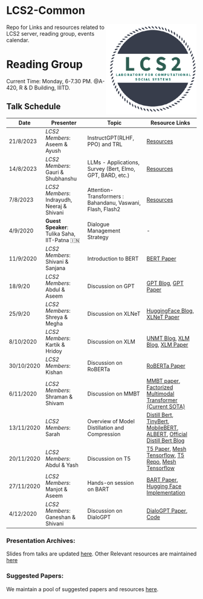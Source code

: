 # LCS2-Common
<img src="misc/34369760.png" width="240" align="right">

Repo for Links and resources related to LCS2 server, reading group, events calendar.

# Reading Group
Current Time: Monday, 6-7.30 PM. @A-420, R & D Building, IIITD.

## Talk Schedule

| Date       | Presenter     |  Topic     | Resource Links |
|-------------|--------|--------|---------|
| 21/8/2023 | *LCS2 Members*:  Aseem & Ayush | InstructGPT(RLHF, PPO) and TRL  | [Resources](https://drive.google.com/drive/u/0/folders/1Nl3KG-fQLVkachNAn7yEwBxl1ydcC3-y) |
| 14/8/2023 | *LCS2 Members*:  Gauri & Shubhanshu | LLMs - Applications, Survey (Bert, Elmo, GPT, BARD, etc.)  | [Resources](https://drive.google.com/drive/u/0/folders/1j8kiqEDsRKXaoduxAD-1VGKUOD-rMF2D) |
| 7/8/2023 | *LCS2 Members*:  Indrayudh, Neeraj & Shivani | Attention-Transformers : Bahandanu, Vaswani, Flash, Flash2  | [Resources](https://drive.google.com/drive/u/0/folders/15U4-pSqbfkhlLWrzzfbj4uuT-96XWKDO) |
| 4/9/2020 | **Guest Speaker**: Tulika Saha, IIT-Patna :india:| Dialogue Management Strategy |-|
| 11/9/2020 | *LCS2 Members*: Shivani & Sanjana | Introduction to BERT | [BERT Paper](https://arxiv.org/pdf/1810.04805.pdf) |
| 18/9/20 | *LCS2 Members*: Abdul & Aseem | Discussion on GPT |[GPT Blog](https://huggingface.co/transformers/model_doc/gpt.html), [GPT Paper](https://cdn.openai.com/research-covers/language-unsupervised/language_understanding_paper.pdf) |
| 25/9/20 | *LCS2 Members*: Shreya & Megha | Discussion on XLNeT | [HuggingFace Blog](https://huggingface.co/transformers/model_doc/xlnet.html), [XLNeT Paper](https://arxiv.org/abs/1906.08237) |
| 8/10/2020 | *LCS2 Members*: Kartik & Hridoy | Discussion on XLM | [UNMT Blog](https://yashuseth.blog/2019/03/03/how-can-unsupervised-neural-machine-translation-work/), [XLM Blog](https://towardsdatascience.com/xlm-cross-lingual-language-model-33c1fd1adf82), [XLM Paper](https://arxiv.org/abs/1911.02116) |
| 30/10/2020 | *LCS2 Members*: Kishan | Discussion on RoBERTa  | [RoBERTa Paper](https://arxiv.org/abs/1907.11692)  |
| 6/11/2020 | *LCS2 Members*: Shraman & Shivam | Discussion on MMBT | [MMBT paper](https://arxiv.org/abs/1909.02950), [Factorized Multimodal Transformer (Current SOTA)](https://openreview.net/attachment?id=BJxD11HFDS&name=original_pdf)  |
| 13/11/2020 | *LCS2 Members*: Sarah| Overview of Model Distillation and Compression | [Distill Bert](https://arxiv.org/pdf/1910.01108.pdf), [TinyBert](https://openreview.net/attachment?id=rJx0Q6EFPB&name=original_pdf), [MobileBERT](https://arxiv.org/abs/2004.02984), [ALBERT](https://arxiv.org/pdf/1909.11942.pdf), [Official Distill Bert Blog](https://medium.com/huggingface/distilbert-8cf3380435b5) |
| 20/11/2020 | *LCS2 Members*: Abdul & Yash | Discussion on T5 | [T5 Paper](https://arxiv.org/pdf/1910.10683.pdf), [Mesh Tensorflow](https://arxiv.org/abs/1811.02084), [T5 Repo](https://github.com/google-research/text-to-text-transfer-transformer), [Mesh Tensorflow](https://github.com/tensorflow/mesh) |
| 27/11/2020 | *LCS2 Members*: Manjot & Aseem | Hands-on session on BART| [BART Paper](https://ai.facebook.com/research/publications/bart-denoising-sequence-to-sequence-pre-training-for-natural-language-generation-translation-and-comprehension/), [Hugging Face Implementation](https://huggingface.co/transformers/model_doc/bart.html) |
| 4/12/2020 | *LCS2 Members*:  Ganeshan & Shivani | Discussion on DialoGPT | [DialoGPT Paper](https://arxiv.org/abs/1911.00536), [Code](https://huggingface.co/transformers/model_doc/dialogpt.html)|





### Presentation Archives:
Slides from talks are updated [here](https://drive.google.com/drive/folders/1__p6NWTCM2qAqBhSuE7XsdXMZAnUrFQk).
Other Relevant resources are maintained [here](https://drive.google.com/drive/u/0/folders/1rYTxTxLY9iAqj2dcTk1mKAO6nWGsxrO-)
### Suggested Papers:
We maintain a pool of suggested papers and resources [here](https://docs.google.com/spreadsheets/d/1BkVpsIs9reOGooat7gTFisEMyb_ZV7fwy_vTPtC0--s/edit#gid=2065871435).
